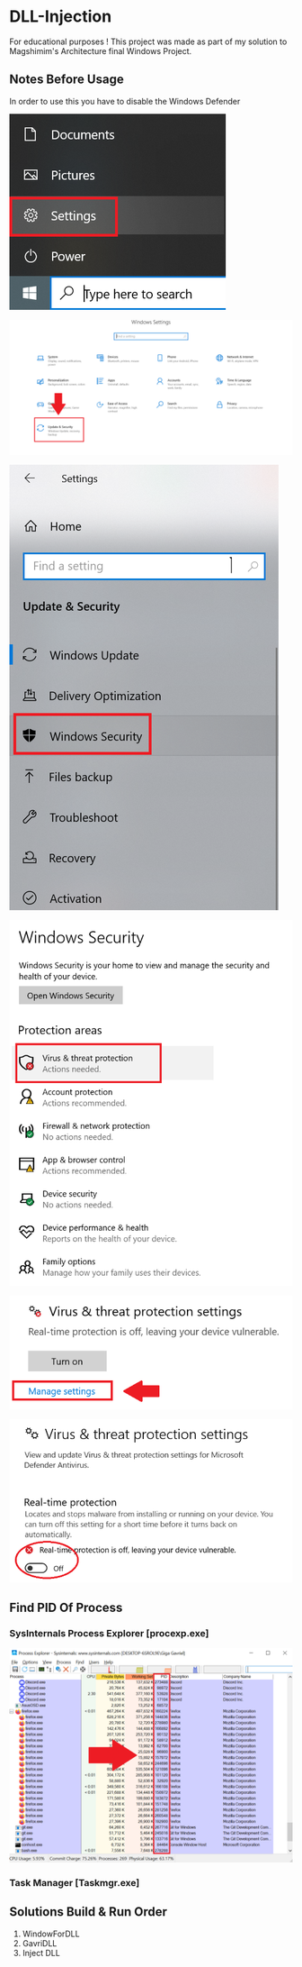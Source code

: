# DLL-Injection
For educational purposes !
This project was made as part of my solution to Magshimim's Architecture final Windows Project.

## Notes Before Usage
In order to use this you have to disable the Windows Defender

![Step 1](disable_windows_defender_steps/image.png)

![Step 2](disable_windows_defender_steps/image-1.png)

![Step 3](disable_windows_defender_steps/image-2.png)

![Step 3](disable_windows_defender_steps/image-3.png)

![Step 4](disable_windows_defender_steps/image-4.png)

![Step 5](disable_windows_defender_steps/image-5.png)

## Find PID Of Process
### SysInternals Process Explorer [procexp.exe]
![PID of processes in procexp](find_pid/procexp.png)

### Task Manager [Taskmgr.exe]


## Solutions Build & Run Order
1. WindowForDLL 
2. GavriDLL
3. Inject DLL